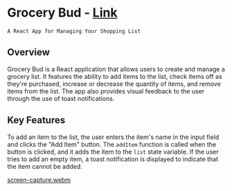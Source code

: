  # Grocery Bud - [Link](https://grocery-list-react.vercel.app/)
 `A React App for Managing Your Shopping List`

## Overview
Grocery Bud is a React application that allows users to create and manage a grocery list. It features the ability to add items to the list, check items off as they're purchased, increase or decrease the quantity of items, and remove items from the list. The app also provides visual feedback to the user through the use of toast notifications.

## Key Features
To add an item to the list, the user enters the item's name in the input field and clicks the "Add Item" button. The `addItem` function is called when the button is clicked, and it adds the item to the `list` state variable. If the user tries to add an empty item, a toast notification is displayed to indicate that the item cannot be added.

[screen-capture.webm](https://github.com/trishaDas13/groceryList-react/assets/126088849/95cb8488-af5c-4ef8-8531-1f2745c04205)
